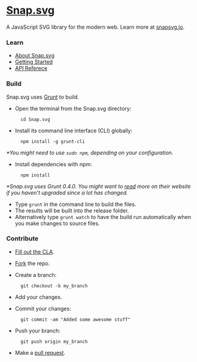 [Snap.svg](http://snapsvg.io)
======

A JavaScript SVG library for the modern web. Learn more at [snapsvg.io](http://snapsvg.io).

### Learn

* [About Snap.svg](http://snapsvg.io/about/)
* [Getting Started](http://snapsvg.io/start/)
* [API Referece](http://snapsvg.io/docs/)

### Build

Snap.svg uses [Grunt](http://gruntjs.com/) to build.

* Open the terminal from the Snap.svg directory:

        cd Snap.svg

* Install its command line interface (CLI) globally:

        npm install -g grunt-cli

_*You might need to use `sudo npm`, depending on your configuration._

* Install dependencies with npm:

        npm install

_*Snap.svg uses Grunt 0.4.0. You might want to [read](http://gruntjs.com/getting-started) more on their website if you haven’t upgraded since a lot has changed._

* Type `grunt` in the command line to build the files.
* The results will be built into the release folder.
* Alternatively type `grunt watch` to have the build run automatically when you make changes to source files.

### Contribute

* [Fill out the CLA](http://snapsvg.io/page-contributions.html).
* [Fork](https://help.github.com/articles/fork-a-repo) the repo.
* Create a branch:

        git checkout -b my_branch

* Add your changes.
* Commit your changes:

        git commit -am "Added some awesome stuff"

* Push your branch:

        git push origin my_branch

* Make a [pull request](https://help.github.com/articles/using-pull-requests).
